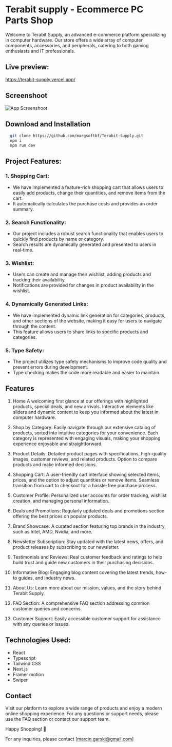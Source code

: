# Terabit supply - Ecommerce PC Parts Shop

Welcome to Terabit Supply, an advanced e-commerce platform specializing in computer hardware. Our store offers a wide array of computer components, accessories, and peripherals, catering to both gaming enthusiasts and IT professionals.

## Live preview:

https://terabit-supply.vercel.app/

## Screenshoot

![App Screenshoot](https://margsoftbf.github.io/Portfolio/assets/TerabitSupply.webp)

## Download and Installation

```bash
  git clone https://github.com/margsoftbf/Terabit-Supply.git
  npm i
  npm run dev
```

## Project Features:

### 1. Shopping Cart:

- We have implemented a feature-rich shopping cart that allows users to easily add products, change their quantities, and remove items from the cart.
- It automatically calculates the purchase costs and provides an order summary.

### 2. Search Functionality:

- Our project includes a robust search functionality that enables users to quickly find products by name or category.
- Search results are dynamically generated and presented to users in real-time.

### 3. Wishlist:

- Users can create and manage their wishlist, adding products and tracking their availability.
- Notifications are provided for changes in product availability in the wishlist.

### 4. Dynamically Generated Links:

- We have implemented dynamic link generation for categories, products, and other sections of the website, making it easy for users to navigate through the content.
- This feature allows users to share links to specific products and categories.

### 5. Type Safety:

- The project utilizes type safety mechanisms to improve code quality and prevent errors during development.
- Type checking makes the code more readable and easier to maintain.

## Features

1. Home
   A welcoming first glance at our offerings with highlighted products, special deals, and new arrivals.
   Interactive elements like sliders and dynamic content to keep you informed about the latest in computer hardware.

2. Shop by Category:
   Easily navigate through our extensive catalog of products, sorted into intuitive categories for your convenience.
   Each category is represented with engaging visuals, making your shopping experience enjoyable and straightforward.

3. Product Details:
   Detailed product pages with specifications, high-quality images, customer reviews, and related products.
   Option to compare products and make informed decisions.

4. Shopping Cart:
   A user-friendly cart interface showing selected items, prices, and the option to adjust quantities or remove items.
   Seamless transition from cart to checkout for a hassle-free purchase process.

5. Customer Profile:
   Personalized user accounts for order tracking, wishlist creation, and managing personal information.

6. Deals and Promotions:
   Regularly updated deals and promotions section offering the best prices on popular products.

7. Brand Showcase:
   A curated section featuring top brands in the industry, such as Intel, AMD, Nvidia, and more.

8. Newsletter Subscription:
   Stay updated with the latest news, offers, and product releases by subscribing to our newsletter.

9. Testimonials and Reviews:
   Real customer feedback and ratings to help build trust and guide new customers in their purchasing decisions.

10. Informative Blog:
    Engaging blog content covering the latest trends, how-to guides, and industry news.

11. About Us:
    Learn more about our mission, values, and the story behind Terabit Supply.

12. FAQ Section:
    A comprehensive FAQ section addressing common customer queries and concerns.

13. Customer Support:
    Easily accessible customer support for assistance with any queries or issues.

## Technologies Used:

- React
- Typescript
- Tailwind CSS
- Next.js
- Framer motion
- Swiper

## Contact

Visit our platform to explore a wide range of products and enjoy a modern online shopping experience. For any questions or support needs, please use the FAQ section or contact our support team.

Happy Shopping! 🚀

For any inquiries, please contact [marcin.garski@gmail.com]
